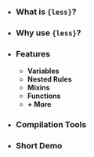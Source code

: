
+ ### <strong>What is <code class="less">{less}</code>?</strong>
+ ### <strong>Why use <code class="less">{less}</code>?</strong>
+ ### <strong>Features</strong>
	+ <strong>Variables</strong>
	+ <strong>Nested Rules</strong>
	+ <strong>Mixins</strong>
	+ <strong>Functions</strong>
	+ <strong>\+ More</strong>
+ ### <strong>Compilation Tools</strong>
+ ### <strong>Short Demo</strong>
